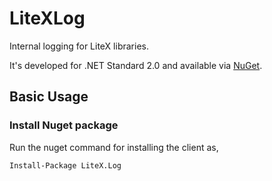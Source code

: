 # LiteXLog
Internal logging for LiteX libraries.

It's developed for .NET Standard 2.0 and available via [NuGet](https://www.nuget.org/packages/LiteX.Log/).


## Basic Usage


### Install Nuget package

Run the nuget command for installing the client as,
```
Install-Package LiteX.Log
```
